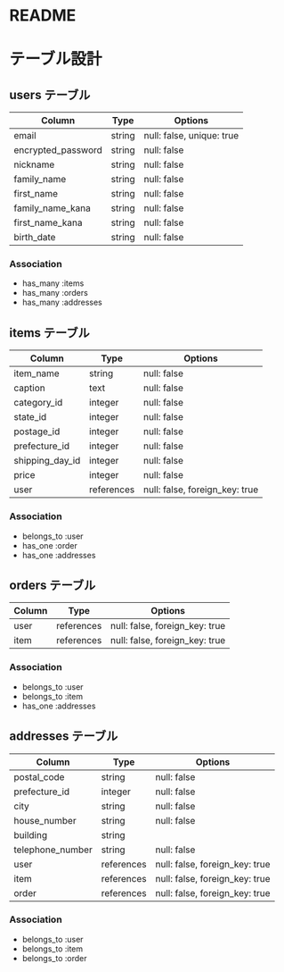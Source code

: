 # README

# テーブル設計

## users テーブル

| Column             | Type    | Options                   |
| ------------------ | ------- | ------------------------- |
| email              | string  | null: false, unique: true |
| encrypted_password | string  | null: false               |
| nickname           | string  | null: false               |
| family_name        | string  | null: false               |
| first_name         | string  | null: false               |
| family_name_kana   | string  | null: false               |
| first_name_kana    | string  | null: false               |
| birth_date         | string  | null: false               |

### Association

- has_many :items
- has_many :orders
- has_many :addresses

## items テーブル

| Column          | Type       | Options                        |
|-----------------|------------|--------------------------------|
| item_name       | string     | null: false                    |
| caption         | text       | null: false                    |
| category_id     | integer    | null: false                    |
| state_id        | integer    | null: false                    |
| postage_id      | integer    | null: false                    |
| prefecture_id   | integer    | null: false                    |
| shipping_day_id | integer    | null: false                    |
| price           | integer    | null: false                    |
| user            | references | null: false, foreign_key: true |

### Association

- belongs_to :user
- has_one    :order
- has_one    :addresses

## orders テーブル

| Column | Type       | Options                        |
|--------|------------|--------------------------------|
| user   | references | null: false, foreign_key: true |
| item   | references | null: false, foreign_key: true |

### Association

- belongs_to :user
- belongs_to :item
- has_one    :addresses

## addresses テーブル

| Column           | Type       | Options                        |
|------------------|------------|--------------------------------|
| postal_code      | string     | null: false                    |
| prefecture_id    | integer    | null: false                    |
| city             | string     | null: false                    |
| house_number     | string     | null: false                    |
| building         | string     |                                |
| telephone_number | string     | null: false                    |
| user             | references | null: false, foreign_key: true |
| item             | references | null: false, foreign_key: true |
| order            | references | null: false, foreign_key: true |

### Association

- belongs_to :user
- belongs_to :item
- belongs_to :order